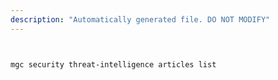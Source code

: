 ```yaml
---
description: "Automatically generated file. DO NOT MODIFY"
---
```


```bash


mgc security threat-intelligence articles list

```